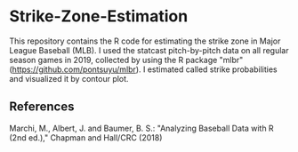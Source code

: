 # Strike-Zone-Estimation

This repository contains the R code for estimating the strike zone in Major League Baseball (MLB). 
I used the statcast pitch-by-pitch data on all regular season games in 2019, collected by using the R package "mlbr" (https://github.com/pontsuyu/mlbr). 
I estimated called strike probabilities and visualized it by contour plot.

## References

Marchi, M., Albert, J. and Baumer, B. S.: "Analyzing Baseball Data with R (2nd ed.)," Chapman and Hall/CRC (2018)
